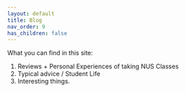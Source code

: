 ```yaml
---
layout: default
title: Blog
nav_order: 9
has_children: false
---
```


What you can find in this site:

1. Reviews + Personal Experiences of taking NUS Classes
2. Typical advice / Student Life
3. Interesting things.
